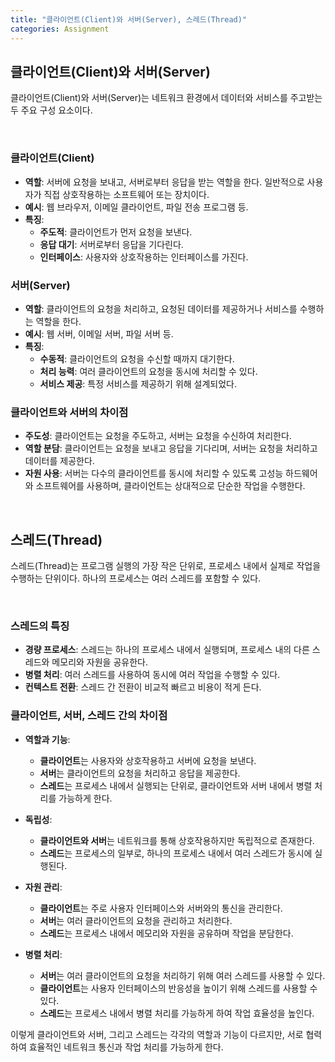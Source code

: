 ```yaml
---
title: "클라이언트(Client)와 서버(Server), 스레드(Thread)"
categories: Assignment
---
```


## 클라이언트(Client)와 서버(Server)

클라이언트(Client)와 서버(Server)는 네트워크 환경에서 데이터와 서비스를 주고받는 두 주요 구성 요소이다.

<br>

### 클라이언트(Client)

- **역할**: 서버에 요청을 보내고, 서버로부터 응답을 받는 역할을 한다. 일반적으로 사용자가 직접 상호작용하는 소프트웨어 또는 장치이다.
- **예시**: 웹 브라우저, 이메일 클라이언트, 파일 전송 프로그램 등.
- **특징**:
  - **주도적**: 클라이언트가 먼저 요청을 보낸다.
  - **응답 대기**: 서버로부터 응답을 기다린다.
  - **인터페이스**: 사용자와 상호작용하는 인터페이스를 가진다.

### 서버(Server)

- **역할**: 클라이언트의 요청을 처리하고, 요청된 데이터를 제공하거나 서비스를 수행하는 역할을 한다.
- **예시**: 웹 서버, 이메일 서버, 파일 서버 등.
- **특징**:
  - **수동적**: 클라이언트의 요청을 수신할 때까지 대기한다.
  - **처리 능력**: 여러 클라이언트의 요청을 동시에 처리할 수 있다.
  - **서비스 제공**: 특정 서비스를 제공하기 위해 설계되었다.

### 클라이언트와 서버의 차이점

- **주도성**: 클라이언트는 요청을 주도하고, 서버는 요청을 수신하여 처리한다.
- **역할 분담**: 클라이언트는 요청을 보내고 응답을 기다리며, 서버는 요청을 처리하고 데이터를 제공한다.
- **자원 사용**: 서버는 다수의 클라이언트를 동시에 처리할 수 있도록 고성능 하드웨어와 소프트웨어를 사용하며, 클라이언트는 상대적으로 단순한 작업을 수행한다.

<br>

## 스레드(Thread)

스레드(Thread)는 프로그램 실행의 가장 작은 단위로, 프로세스 내에서 실제로 작업을 수행하는 단위이다. 하나의 프로세스는 여러 스레드를 포함할 수 있다.

<br>

### 스레드의 특징

- **경량 프로세스**: 스레드는 하나의 프로세스 내에서 실행되며, 프로세스 내의 다른 스레드와 메모리와 자원을 공유한다.
- **병렬 처리**: 여러 스레드를 사용하여 동시에 여러 작업을 수행할 수 있다.
- **컨텍스트 전환**: 스레드 간 전환이 비교적 빠르고 비용이 적게 든다.

### 클라이언트, 서버, 스레드 간의 차이점

- **역할과 기능**:
  - **클라이언트**는 사용자와 상호작용하고 서버에 요청을 보낸다.
  - **서버**는 클라이언트의 요청을 처리하고 응답을 제공한다.
  - **스레드**는 프로세스 내에서 실행되는 단위로, 클라이언트와 서버 내에서 병렬 처리를 가능하게 한다.

- **독립성**:
  - **클라이언트와 서버**는 네트워크를 통해 상호작용하지만 독립적으로 존재한다.
  - **스레드**는 프로세스의 일부로, 하나의 프로세스 내에서 여러 스레드가 동시에 실행된다.

- **자원 관리**:
  - **클라이언트**는 주로 사용자 인터페이스와 서버와의 통신을 관리한다.
  - **서버**는 여러 클라이언트의 요청을 관리하고 처리한다.
  - **스레드**는 프로세스 내에서 메모리와 자원을 공유하며 작업을 분담한다.

- **병렬 처리**:
  - **서버**는 여러 클라이언트의 요청을 처리하기 위해 여러 스레드를 사용할 수 있다.
  - **클라이언트**는 사용자 인터페이스의 반응성을 높이기 위해 스레드를 사용할 수 있다.
  - **스레드**는 프로세스 내에서 병렬 처리를 가능하게 하여 작업 효율성을 높인다.

이렇게 클라이언트와 서버, 그리고 스레드는 각각의 역할과 기능이 다르지만, 서로 협력하여 효율적인 네트워크 통신과 작업 처리를 가능하게 한다.

<br>
<br>
<br>
<br>
